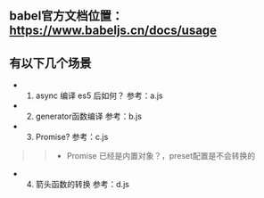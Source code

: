 
## babel官方文档位置： https://www.babeljs.cn/docs/usage

## 有以下几个场景
- 1. async 编译 es5 后如何？ 参考：a.js
- 2. generator函数编译   参考：b.js
- 3. Promise?   参考：c.js
>>- Promise 已经是内置对象？，preset配置是不会转换的
- 4. 箭头函数的转换   参考：d.js


